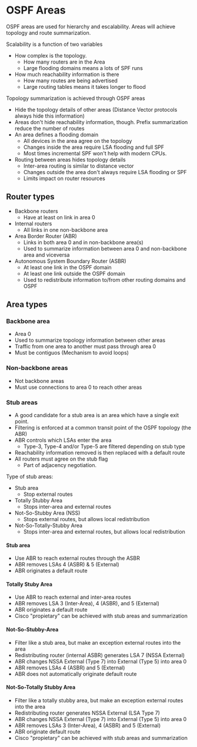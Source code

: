 # OSPF Areas

OSPF areas are used for hierarchy and escalability. Areas will achieve topology and route summarization.

Scalability is a function of two variables
- How complex is the topology.
  - How many routers are in the Area
  - Large flooding domains means a lots of SPF runs
- How much reachability information is there
  - How many routes are being advertised
  - Large routing tables means it takes longer to flood

Topology summarization is achieved through OSPF areas
- Hide the topology details of other areas (Distance Vector protocols always hide this information)
- Areas don't hide reachability information, though. Prefix summarization reduce the number of routes
- An area defines a flooding domain
    - All devices in the area agree on the topology
    - Changes inside the area require LSA flooding and full SPF
    - Most times incremental SPF won't help with modern CPUs.
- Routing between areas hides topology details
    - Inter-area routing is similar to distance vector
    - Changes outside the area don't always require LSA flooding or SPF
    - Limits impact on router resources

## Router types

- Backbone routers
    - Have at least on link in area 0
- Internal routers
    - All links in one non-backbone area
- Area Border Router (ABR)
    - Links in both area 0 and in non-backbone area(s)
    - Used to summarize information between area 0 and non-backbone area and viceversa
- Autonomous System Boundary Router (ASBR)
    - At least one link in the OSPF domain
    - At least one link outside the OSPF domain
    - Used to redistribute information to/from other routing domains and OSPF

## Area types

### Backbone area

- Area 0
- Used to summarize topology information between other areas
- Traffic from one area to another must pass through area 0
- Must be contiguos (Mechanism to avoid loops)

### Non-backbone areas

- Not backbone areas
- Must use connections to area 0 to reach other areas


### Stub areas

- A good candidate for a stub area is an area which have a single exit point.
- Filtering is enforced at a common transit point of the OSPF topology (the ABR)
- ABR controls which LSAs enter the area
    - Type-3, Type-4 and/or Type-5 are filtered depending on stub type
- Reachability information removed is then replaced with a default route
- All routers must agree on the stub flag
    - Part of adjacency negotiation.

Type of stub areas:
- Stub area
  - Stop external routes
- Totally Stubby Area
  - Stops inter-area and external routes
- Not-So-Stubby Area (NSS)
  - Stops external routes, but allows local redistribution
- Not-So-Totally-Stubby Area
  - Stops inter-area and external routes, but allows local redistribution

#### Stub area

- Use ABR to reach external routes through the ASBR
- ABR removes LSAs 4 (ASBR) & 5 (External)
- ABR originates a default route

#### Totally Stuby Area

- Use ABR to reach external and inter-area routes
- ABR removes LSA 3 (Inter-Area), 4 (ASBR), and 5 (External)
- ABR originates a default route
- Cisco "propietary" can be achieved with stub areas and summarization

#### Not-So-Stubby-Area

- Filter like a stub area, but make an exception external routes into the area
- Redistributing router (internal ASBR) generates LSA 7 (NSSA External)
- ABR changes NSSA External (Type 7) into External (Type 5) into area 0
- ABR removes LSAs 4 (ASBR) and 5 (External)
- ABR does not automatically originate default route

#### Not-So-Totally Stubby Area

- Filter like a totally stubby area, but make an exception external routes into the area
- Redistributing router generates NSSA External (LSA Type 7)
- ABR changes NSSA External (Type 7) into External (Type 5) into area 0
- ABR removes LSAs 3 (Inter-Area), 4 (ASBR) and 5 (External)
- ABR originate default route
- Cisco "propietary" can be achieved with stub areas and summarization

